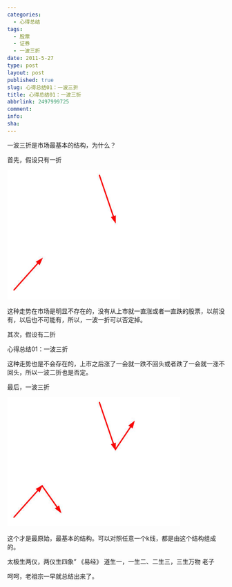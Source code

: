 ```yaml
---
categories:
  - 心得总结
tags:
  - 股票
  - 证券
  - 一波三折
date: 2011-5-27
type: post
layout: post
published: true
slug: 心得总结01：一波三折
title: 心得总结01：一波三折
abbrlink: 2497999725
comment:
info:
sha:
---
```



一波三折是市场最基本的结构，为什么？

首先，假设只有一折

![20110527-0](/images/20110527-0.jpeg)

这种走势在市场是明显不存在的，没有从上市就一直涨或者一直跌的股票，以前没有，以后也不可能有，所以，一波一折可以否定掉。


其次，假设有二折

心得总结01：一波三折

这种走势也是不会存在的，上市之后涨了一会就一跌不回头或者跌了一会就一涨不回头，所以一波二折也是否定。

最后，一波三折

 
![20110527-1](/images/20110527-1.jpeg)

这个才是最原始，最基本的结构。可以对照任意一个k线，都是由这个结构组成的。

太极生两仪，两仪生四象” 《易经》
道生一，一生二、二生三，三生万物  老子

呵呵，老祖宗一早就总结出来了。
